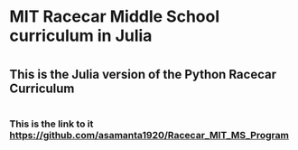 # MIT Racecar Middle School curriculum in Julia
# <h2> This is the Julia version of the Python Racecar Curriculum </h2>
# <h3> This is the link to it https://github.com/asamanta1920/Racecar_MIT_MS_Program </h3>
